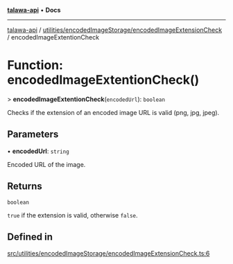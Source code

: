 [**talawa-api**](../../../../README.md) • **Docs**

***

[talawa-api](../../../../modules.md) / [utilities/encodedImageStorage/encodedImageExtensionCheck](../README.md) / encodedImageExtentionCheck

# Function: encodedImageExtentionCheck()

\> **encodedImageExtentionCheck**(`encodedUrl`): `boolean`

Checks if the extension of an encoded image URL is valid (png, jpg, jpeg).

## Parameters

• **encodedUrl**: `string`

Encoded URL of the image.

## Returns

`boolean`

`true` if the extension is valid, otherwise `false`.

## Defined in

[src/utilities/encodedImageStorage/encodedImageExtensionCheck.ts:6](https://github.com/PalisadoesFoundation/talawa-api/blob/f1c816bca43cc03a8c1bd303394e2550a50db017/src/utilities/encodedImageStorage/encodedImageExtensionCheck.ts#L6)

